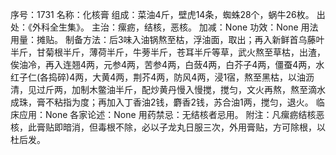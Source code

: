 序号：1731
名称：化核膏
组成：菜油4斤，壁虎14条，蜘蛛28个，蜗牛26枚。
出处：《外科全生集》。
主治：瘰疬，结核，恶核。
加减：None
功效：None
用法用量：摊贴。
制备方法：后3味入油锅熬至枯，浮油面，取出；再入新鲜首乌藤叶半斤，甘菊根半斤，薄荷半斤，牛蒡半斤，苍耳半斤等草，武火熬至草枯，出渣，俟油冷，再入连翘4两，元参4两，苦参4两，白蔹4两，白芥子4两，僵蚕4两，水红子仁(各捣碎)4两，大黄4两，荆芥4两，防风4两，浸1宿，熬至黑枯，以油沥清，见过斤两，加制木鳖油半斤，配炒黄丹慢入慢搅，搅匀，文火再熬，熬至滴水成珠，膏不粘指为度；再加入丁香油2钱，麝香2钱，苏合油1两，搅匀，退火。
临床应用：None
各家论述：None
用药禁忌：无结核者忌用。
附注：凡瘰疬结核恶核，此膏贴即暗消，但毒根不除，必以子龙丸日服三次，外用膏贴，方可除根，以杜后发。
